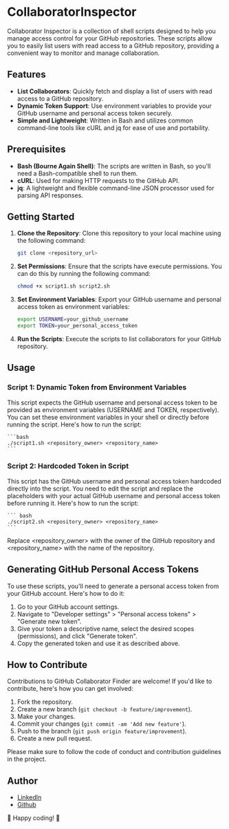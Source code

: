 # CollaboratorInspector

Collaborator Inspector is a collection of shell scripts designed to help you manage access control for your GitHub repositories. These scripts allow you to easily list users with read access to a GitHub repository, providing a convenient way to monitor and manage collaboration.

## Features

- **List Collaborators**: Quickly fetch and display a list of users with read access to a GitHub repository.
- **Dynamic Token Support**: Use environment variables to provide your GitHub username and personal access token securely.
- **Simple and Lightweight**: Written in Bash and utilizes common command-line tools like cURL and jq for ease of use and portability.

## Prerequisites

- **Bash (Bourne Again Shell)**: The scripts are written in Bash, so you'll need a Bash-compatible shell to run them.
- **cURL**: Used for making HTTP requests to the GitHub API.
- **jq**: A lightweight and flexible command-line JSON processor used for parsing API responses.

## Getting Started

1. **Clone the Repository**: Clone this repository to your local machine using the following command:

   ```bash
   git clone <repository_url>
   ```

2. **Set Permissions**: Ensure that the scripts have execute permissions. You can do this by running the following command:

   ```bash
   chmod +x script1.sh script2.sh
   ```

3. **Set Environment Variables**: Export your GitHub username and personal access token as environment variables:

   ```bash
   export USERNAME=your_github_username
   export TOKEN=your_personal_access_token
   ```

4. **Run the Scripts**: Execute the scripts to list collaborators for your GitHub repository.

## Usage

### Script 1: Dynamic Token from Environment Variables

This script expects the GitHub username and personal access token to be provided as environment variables (USERNAME and TOKEN, respectively). You can set these environment variables in your shell or directly before running the script. Here's how to run the script:

    ```bash
    ./script1.sh <repository_owner> <repository_name>
    ```

### Script 2: Hardcoded Token in Script

This script has the GitHub username and personal access token hardcoded directly into the script. You need to edit the script and replace the placeholders with your actual GitHub username and personal access token before running it. Here's how to run the script:

    ``` bash
    ./script2.sh <repository_owner> <repository_name>
    ```

Replace <repository_owner> with the owner of the GitHub repository and <repository_name> with the name of the repository.

## Generating GitHub Personal Access Tokens

To use these scripts, you'll need to generate a personal access token from your GitHub account. Here's how to do it:

1. Go to your GitHub account settings.
2. Navigate to "Developer settings" > "Personal access tokens" > "Generate new token".
3. Give your token a descriptive name, select the desired scopes (permissions), and click "Generate token".
4. Copy the generated token and use it as described above.

## How to Contribute

Contributions to GitHub Collaborator Finder are welcome! If you'd like to contribute, here's how you can get involved:

1. Fork the repository.
2. Create a new branch (`git checkout -b feature/improvement`).
3. Make your changes.
4. Commit your changes (`git commit -am 'Add new feature'`).
5. Push to the branch (`git push origin feature/improvement`).
6. Create a new pull request.

Please make sure to follow the code of conduct and contribution guidelines in the project.

## Author

- [LinkedIn](https://www.linkedin.com/in/rishikesh-jagadale-331812207/)
- [Github](https://github.com/rissh)

🚀 Happy coding! 🚀
